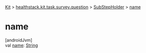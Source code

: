 
[Kit](../../../kit.html) > [healthstack.kit.task.survey.question](../index.html) > [SubStepHolder](index.html) > [name](name.html)



# name



[androidJvm]\
val [name](name.html): [String](https://kotlinlang.org/api/latest/jvm/stdlib/kotlin/-string/index.html)




